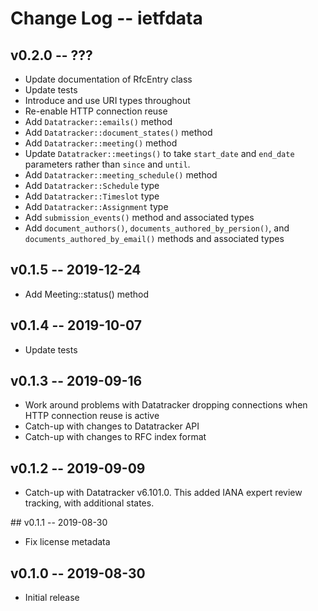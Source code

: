 Change Log -- ietfdata
======================

## v0.2.0 -- ???

 - Update documentation of RfcEntry class
 - Update tests
 - Introduce and use URI types throughout
 - Re-enable HTTP connection reuse
 - Add `Datatracker::emails()` method
 - Add `Datatracker::document_states()` method
 - Add `Datatracker::meeting()` method
 - Update `Datatracker::meetings()` to take `start_date` and `end_date`
   parameters rather than `since` and `until`.
 - Add `Datatracker::meeting_schedule()` method 
 - Add `Datatracker::Schedule` type
 - Add `Datatracker::Timeslot` type
 - Add `Datatracker::Assignment` type
 - Add `submission_events()` method and associated types
 - Add `document_authors()`, `documents_authored_by_persion()`, and
   `documents_authored_by_email()` methods and associated types


## v0.1.5 -- 2019-12-24

 - Add Meeting::status() method


## v0.1.4 -- 2019-10-07

 - Update tests


## v0.1.3 -- 2019-09-16

 - Work around problems with Datatracker dropping connections when
   HTTP connection reuse is active
 - Catch-up with changes to Datatracker API
 - Catch-up with changes to RFC index format


## v0.1.2 -- 2019-09-09

 - Catch-up with Datatracker v6.101.0. This added IANA expert review
   tracking, with additional states.


## v0.1.1 -- 2019-08-30

 - Fix license metadata


## v0.1.0 -- 2019-08-30

 - Initial release
